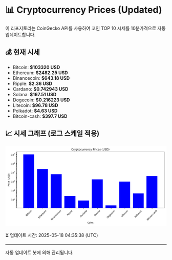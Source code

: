 
# 📊 Cryptocurrency Prices (Updated)

이 리포지토리는 CoinGecko API를 사용하여 코인 TOP 10 시세를 10분가격으로 자동 업데이트합니다.

## 💰 현재 시세
- Bitcoin: **$103320 USD**
- Ethereum: **$2482.25 USD**
- Binancecoin: **$643.18 USD**
- Ripple: **$2.36 USD**
- Cardano: **$0.742943 USD**
- Solana: **$167.51 USD**
- Dogecoin: **$0.216223 USD**
- Litecoin: **$96.78 USD**
- Polkadot: **$4.63 USD**
- Bitcoin-cash: **$397.7 USD**

## 📈 시세 그래프 (로그 스케일 적용)
![Crypto Prices](crypto_prices.png)

⏳ 업데이트 시간: 2025-05-18 04:35:38 (UTC)

---
자동 업데이트 봇에 의해 관리됩니다.
